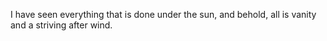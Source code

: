 I have seen everything that is done under the sun, and behold, all is vanity and a striving after wind.
